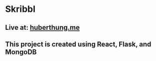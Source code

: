 # Skribbl
## Live at: [huberthung.me](https://huberthung.me)
## This project is created using React, Flask, and MongoDB
